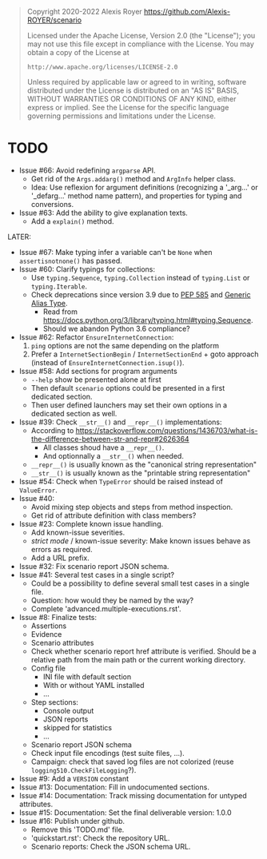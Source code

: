 > Copyright 2020-2022 Alexis Royer <https://github.com/Alexis-ROYER/scenario>
>
> Licensed under the Apache License, Version 2.0 (the "License");
> you may not use this file except in compliance with the License.
> You may obtain a copy of the License at
>
>     http://www.apache.org/licenses/LICENSE-2.0
>
> Unless required by applicable law or agreed to in writing, software
> distributed under the License is distributed on an "AS IS" BASIS,
> WITHOUT WARRANTIES OR CONDITIONS OF ANY KIND, either express or implied.
> See the License for the specific language governing permissions and
> limitations under the License.


# TODO

- Issue #66: Avoid redefining `argparse` API.
    - Get rid of the `Args.addarg()` method and `ArgInfo` helper class.
    - Idea: Use reflexion for argument definitions (recognizing a '_arg...' or '_defarg...' method name pattern),
      and properties for typing and conversions.
- Issue #63: Add the ability to give explanation texts.
    - Add a `explain()` method.

LATER:
- Issue #67: Make typing infer a variable can't be `None` when `assertisnotnone()` has passed.
- Issue #60: Clarify typings for collections:
    - Use `typing.Sequence`, `typing.Collection` instead of `typing.List` or `typing.Iterable`.
    - Check deprecations since version 3.9 due to [PEP 585](https://peps.python.org/pep-0585/)
      and [Generic Alias Type](https://docs.python.org/3/library/stdtypes.html#types-genericalias).
        - Read from https://docs.python.org/3/library/typing.html#typing.Sequence.
        - Should we abandon Python 3.6 compliance?
- Issue #62: Refactor `EnsureInternetConnection`:
    1. `ping` options are not the same depending on the platform
    2. Prefer a `InternetSectionBegin` / `InternetSectionEnd` + goto approach (instead of `EnsureInternetConnection.isup()`).
- Issue #58: Add sections for program arguments
    - `--help` show be presented alone at first
    - Then default `scenario` options could be presented in a first dedicated section.
    - Then user defined launchers may set their own options in a dedicated section as well.
- Issue #39: Check `__str__()` and `__repr__()` implementations:
    - According to https://stackoverflow.com/questions/1436703/what-is-the-difference-between-str-and-repr#2626364
        - All classes shoud have a `__repr__()`.
        - And optionnally a `__str__()` when needed.
    - `__repr__()` is usually known as the "canonical string representation"
    - `__str__()` is usually known as the "printable string representation"
- Issue #54: Check when `TypeError` should be raised instead of `ValueError`.
- Issue #40:
    - Avoid mixing step objects and steps from method inspection.
    - Get rid of attribute definition with class members?
- Issue #23: Complete known issue handling.
    - Add known-issue severities.
    - *strict mode* / known-issue severity: Make known issues behave as errors as required.
    - Add a URL prefix.
- Issue #32: Fix scenario report JSON schema.
- Issue #41: Several test cases in a single script?
    - Could be a possibility to define several small test cases in a single file.
    - Question: how would they be named by the way?
    - Complete 'advanced.multiple-executions.rst'.
- Issue #8: Finalize tests:
    - Assertions
    - Evidence
    - Scenario attributes
    - Check whether scenario report href attribute is verified.
      Should be a relative path from the main path or the current working directory.
    - Config file
        - INI file with default section
        - With or without YAML installed
        - ...
    - Step sections:
        - Console output
        - JSON reports
        - skipped for statistics
        - ...
    - Scenario report JSON schema
    - Check input file encodings (test suite files, ...).
    - Campaign: check that saved log files are not colorized
      (reuse `logging510.CheckFileLogging`?).
- Issue #9: Add a `VERSION` constant
- Issue #13: Documentation: Fill in undocumented sections.
- Issue #14: Documentation: Track missing documentation for untyped attributes.
- Issue #15: Documentation: Set the final deliverable version: 1.0.0
- Issue #16: Publish under github.
    - Remove this 'TODO.md' file.
    - 'quickstart.rst': Check the repository URL.
    - Scenario reports: Check the JSON schema URL.
